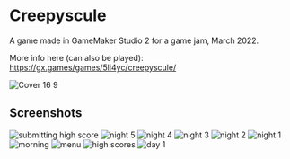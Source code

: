 # Creepyscule
A game made in GameMaker Studio 2 for a game jam, March 2022.

More info here (can also be played):
https://gx.games/games/5li4yc/creepyscule/

![Cover 16 9](https://github.com/dmatijani/Creepyscule/assets/126497251/367af4fa-6e86-4f4e-a8d3-26545edc51d8)

## Screenshots
![submitting high score](https://github.com/dmatijani/Creepyscule/assets/126497251/fd5ca0a2-3d3c-4ddf-a134-38bcd48af7b7)
![night 5](https://github.com/dmatijani/Creepyscule/assets/126497251/72919067-3b9e-4294-8972-46af36fa61d7)
![night 4](https://github.com/dmatijani/Creepyscule/assets/126497251/20967a50-c327-467c-980d-5a209b582bf9)
![night 3](https://github.com/dmatijani/Creepyscule/assets/126497251/61151af4-cd0f-44b2-9462-c8bc6ce7bb95)
![night 2](https://github.com/dmatijani/Creepyscule/assets/126497251/618d7b59-d0cb-4507-8718-afe17cc6bfdd)
![night 1](https://github.com/dmatijani/Creepyscule/assets/126497251/ca671ae9-94d0-48b8-b386-fb782af8cab1)
![morning](https://github.com/dmatijani/Creepyscule/assets/126497251/ad0fc2ec-e310-4f0f-ac34-c1edd0402ae5)
![menu](https://github.com/dmatijani/Creepyscule/assets/126497251/cb14251d-e982-43e4-bcd0-cc85b8f7a24c)
![high scores](https://github.com/dmatijani/Creepyscule/assets/126497251/c37a0ce1-9c38-480f-bce6-e8c0bd78206b)
![day 1](https://github.com/dmatijani/Creepyscule/assets/126497251/3f4267e7-8f29-4c3f-8a2a-799f1e3f6f90)
